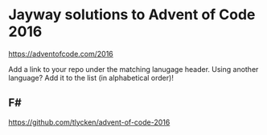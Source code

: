 # Jayway solutions to Advent of Code 2016

https://adventofcode.com/2016

Add a link to your repo under the matching lanugage header. Using another language? Add it to the list (in alphabetical order)!

## F#

https://github.com/tlycken/advent-of-code-2016
